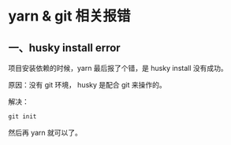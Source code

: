 # yarn & git 相关报错

## 一、husky install error

项目安装依赖的时候，yarn 最后报了个错，是 husky install 没有成功。

原因：没有 git 环境， husky 是配合 git 来操作的。

解决：

```js
git init
```

然后再 yarn 就可以了。
